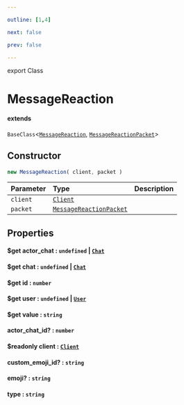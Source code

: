 ```yaml
---

outline: [1,4]

next: false

prev: false

---
```


export Class
# MessageReaction
#### extends
 `BaseClass`\<[`MessageReaction`](./MessageReaction.md), [`MessageReactionPacket`](../interfaces/MessageReactionPacket.md)\>

## Constructor
 ```ts
 new MessageReaction( client, packet )
 ```
 
 | Parameter | Type | Description |
| :--- | :--- | :--- |
| `client` | [`Client`](./Client.md) | |
| `packet` | [`MessageReactionPacket`](../interfaces/MessageReactionPacket.md) | |

## Properties

#### $get actor_chat : `undefined` \| [`Chat`](../type-aliases/Chat.md)

#### $get chat : `undefined` \| [`Chat`](../type-aliases/Chat.md)

#### $get id : `number`

#### $get user : `undefined` \| [`User`](./User.md)

#### $get value : `string`

#### actor_chat_id? : `number`

#### $readonly client : [`Client`](./Client.md)

#### custom_emoji_id? : `string`

#### emoji? : `string`

#### type : `string`
